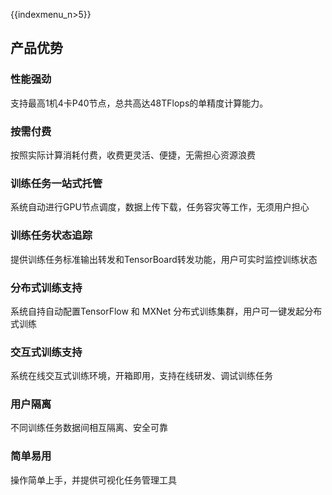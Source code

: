 {{indexmenu_n>5}}

## 产品优势

### 性能强劲

支持最高1机4卡P40节点，总共高达48TFlops的单精度计算能力。

### 按需付费

按照实际计算消耗付费，收费更灵活、便捷，无需担心资源浪费

### 训练任务一站式托管

系统自动进行GPU节点调度，数据上传下载，任务容灾等工作，无须用户担心

### 训练任务状态追踪

提供训练任务标准输出转发和TensorBoard转发功能，用户可实时监控训练状态

### 分布式训练支持

系统自持自动配置TensorFlow 和 MXNet 分布式训练集群，用户可一键发起分布式训练

### 交互式训练支持

系统在线交互式训练环境，开箱即用，支持在线研发、调试训练任务

### 用户隔离

不同训练任务数据间相互隔离、安全可靠

### 简单易用

操作简单上手，并提供可视化任务管理工具
